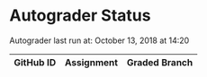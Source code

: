 # Autograder Status
Autograder last run at: October 13, 2018 at 14:20

| GitHub ID | Assignment | Graded Branch |
|-----------|------------|---------------|
